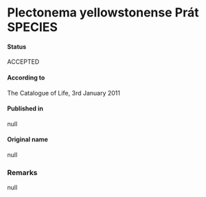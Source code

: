 Plectonema yellowstonense Prát SPECIES
=======

#### Status
ACCEPTED

#### According to
The Catalogue of Life, 3rd January 2011

#### Published in
null

#### Original name
null

### Remarks
null